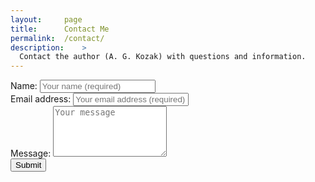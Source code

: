 ```yaml
---
layout: 	page
title:		Contact Me
permalink:	/contact/
description:    >
  Contact the author (A. G. Kozak) with questions and information.
---
```


<form action="https://fabform.io/f/z9Skwlv" method="post">
	<div class="form-group">
		<label for="name">Name:</label>
		<input type="text" class="form-control" id="name" name="name" placeholder="Your name (required)" required>
  	</div>
	<div class="form-group">
    		<label for="email">Email address:</label>
    		<input type="email" id="email" name="email" class="form-control" placeholder="Your email address (required)" required>
  	</div>
  	<div class="form-group">
		<label for="message">Message:</label>
		<textarea class="form-control" id="message" name="message" rows="5" placeholder="Your message"></textarea>
	</div>
	<button type="submit" class="btn btn-primary">Submit</button>
</form>
